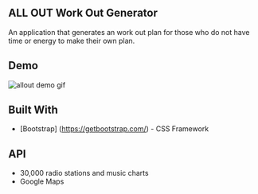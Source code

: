 ## ALL OUT Work Out Generator

 An application that generates an work out plan for those who do not have time or energy to make their own plan.

## Demo

 <img src="allOut.gif" alt= "allout demo gif">
 
## Built With

 * [Bootstrap] (https://getbootstrap.com/) - CSS Framework

## API

 * 30,000 radio stations and music charts
 * Google Maps
